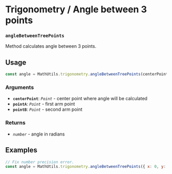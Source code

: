 Trigonometry / Angle between 3 points
=====================================

### `angleBetweenTreePoints`

Method calculates angle between 3 points.


Usage
-----

```js
const angle = MathUtils.trigonometry.angleBetweenTreePoints(centerPoint, pointA, pointB);
```


### Arguments

* **`centerPoint`**: *`Point`* - center point where angle will be calculated
* **`pointA`**: *`Point`* - first arm point
* **`pointB`**: *`Point`* - second arm point


### Returns

* *`number`* - angle in radians


Examples
--------

```js
// Fix number precision error.
const angle = MathUtils.trigonometry.angleBetweenTreePoints({ x: 0, y: 0 }, { x: 1, y: 0 }, { x: 0, y: 1 });
```
